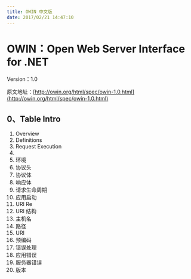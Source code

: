 ```yaml
---
title: OWIN 中文版
date: 2017/02/21 14:47:10
---
```


# OWIN：Open Web Server Interface for .NET

Version：1.0

原文地址：[http://owin.org/html/spec/owin-1.0.html](http://owin.org/html/spec/owin-1.0.html)

## 0、Table Intro

1. Overview
2. Definitions
3. Request Execution
  1. 
  2. 环境
  3. 协议头
  4. 协议体
  5. 响应体
  6. 请求生命周期
4. 应用启动
5. URI Re
  1. URI 结构
  2. 主机名
  3. 路径
  4. URI
  5. 预编码
6. 错误处理
  1. 应用错误
  2. 服务器错误
7. 版本  